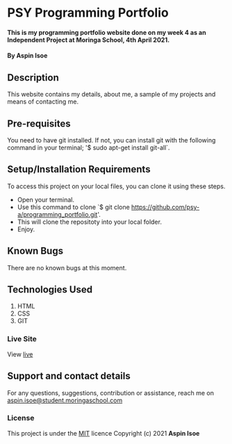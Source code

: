 # PSY Programming Portfolio
#### This is my programming portfolio website done on my week 4 as an Independent Project at Moringa School, 4th April 2021.
#### By **Aspin Isoe**
## Description
This website contains my details, about me, a sample of my projects and means of contacting me.
## Pre-requisites
You need to have git installed.
If not, you can install git with the following command in your terminal; '$ sudo apt-get install git-all`.
## Setup/Installation Requirements
To access this project on your local files, you can clone it using these steps.
* Open your terminal.
* Use this command to clone `$ git clone https://github.com/psy-a/programming_portfolio.git'.
* This will clone the repositoty into your local folder.
* Enjoy.
## Known Bugs
There are no known bugs at this moment.
## Technologies Used
1. HTML
2. CSS
3. GIT
### Live Site
View [live](https://psy-a.github.io/programming_portfolio/)
## Support and contact details
For any questions, suggestions, contribution or assistance, reach me on aspin.isoe@student.moringaschool.com
### License
This project is under the  [MIT](LICENSE) licence
Copyright (c) 2021 **Aspin Isoe**
